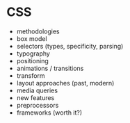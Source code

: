 # CSS

* methodologies
* box model
* selectors (types, specificity, parsing)
* typography
* positioning
* animations / transitions
* transform
* layout approaches (past, modern)
* media queries
* new features
* preprocessors
* frameworks (worth it?)